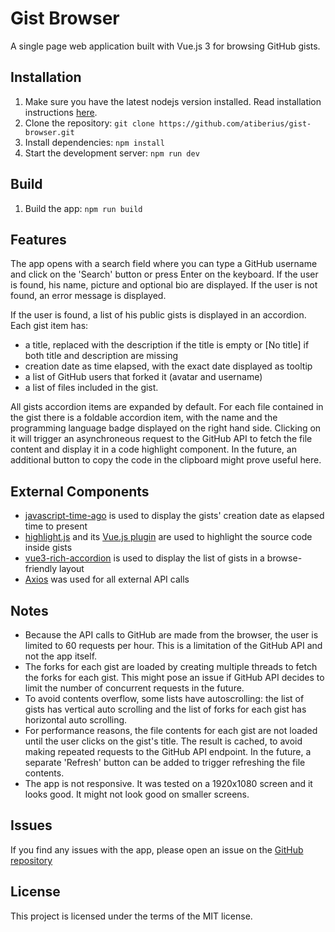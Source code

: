 # Gist Browser

A single page web application built with Vue.js 3 for browsing GitHub gists.

## Installation
1. Make sure you have the latest nodejs version installed. Read installation instructions [here](https://nodejs.org/en/download/). 
2. Clone the repository: `git clone https://github.com/atiberius/gist-browser.git`
3. Install dependencies: `npm install`
4. Start the development server: `npm run dev`

## Build
1. Build the app: `npm run build`

## Features
The app opens with a search field where you can type a GitHub username and click on the 'Search' button or press Enter on the keyboard.
If the user is found, his name, picture and optional bio are displayed. If the user is not found, an error message is displayed.

If the user is found, a list of his public gists is displayed in an accordion. Each gist item has:
- a title, replaced with the description if the title is empty or [No title] if both title and description are missing
- creation date as time elapsed, with the exact date displayed as tooltip
- a list of GitHub users that forked it (avatar and username)
- a list of files included in the gist.

All gists accordion items are expanded by default. For each file contained in the gist there is a foldable accordion item, with the name and the programming language badge displayed on the right hand side. Clicking on it will trigger an asynchroneous request to the GitHub API to fetch the file content and display it in a code highlight component.
In the future, an additional button to copy the code in the clipboard might prove useful here.

## External Components
- [javascript-time-ago](https://www.npmjs.com/package/javascript-time-ago) is used to display the gists' creation date as elapsed time to present
- [highlight.js](https://highlightjs.org/) and its [Vue.js plugin](https://github.com/highlightjs/vue-plugin) are used to highlight the source code inside gists
- [vue3-rich-accordion](https://www.npmjs.com/package/vue3-rich-accordion) is used to display the list of gists in a browse-friendly layout
- [Axios](https://axios-http.com/) was used for all external API calls

## Notes
- Because the API calls to GitHub are made from the browser, the user is limited to 60 requests per hour. This is a limitation of the GitHub API and not the app itself. 
- The forks for each gist are loaded by creating multiple threads to fetch the forks for each gist. This might pose an issue if GitHub API decides to limit the number of concurrent requests in the future.
- To avoid contents overflow, some lists have autoscrolling: the list of gists has vertical auto scrolling and the list of forks for each gist has horizontal auto scrolling.
- For performance reasons, the file contents for each gist are not loaded until the user clicks on the gist's title. The result is cached, to avoid making repeated requests to the GitHub API endpoint. In the future, a separate 'Refresh' button can be added to trigger refreshing the file contents.
- The app is not responsive. It was tested on a 1920x1080 screen and it looks good. It might not look good on smaller screens.

## Issues
If you find any issues with the app, please open an issue on the [GitHub repository](https://github.com/atiberius/gist-browser.git)

## License
This project is licensed under the terms of the MIT license.

